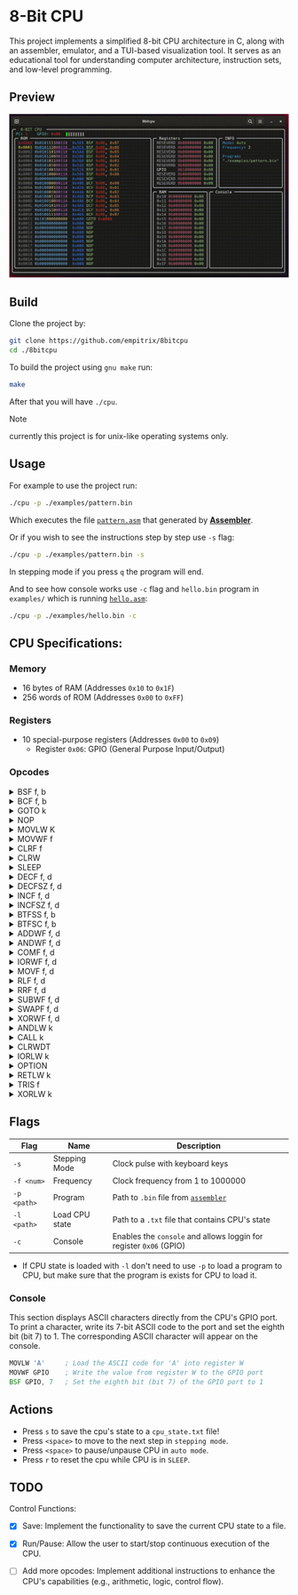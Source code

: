 # 8-Bit CPU
This project implements a simplified 8-bit CPU architecture in C, along with an assembler, emulator, and a TUI-based visualization tool. It serves as an educational tool for understanding computer architecture, instruction sets, and low-level programming.

## Preview
![8bitcpu](./assets/clip.gif)


## Build
Clone the project by:
```bash
git clone https://github.com/empitrix/8bitcpu
cd ./8bitcpu
```

To build the project using `gnu make` run:
```bash
make
```
After that you will have `./cpu`.

> [!NOTE]
> currently this project is for unix-like operating systems only.


## Usage
For example to use the project run:
```bash
./cpu -p ./examples/pattern.bin
```

Which executes the file [`pattern.asm`](https://github.com/Empitrix/assembler/blob/master/examples/pattern.asm) that generated by [**Assembler**](https://github.com/Empitrix/assembler).

Or if you wish to see the instructions step by step use `-s` flag:
```bash
./cpu -p ./examples/pattern.bin -s
```
In stepping mode if you press `q` the program will end.

And to see how console works use `-c` flag and `hello.bin` program in `examples/` which is running [`hello.asm`](https://github.com/Empitrix/assembler/blob/master/examples/hello.asm):
```bash
./cpu -p ./examples/hello.bin -c
```



## CPU Specifications:
### Memory
- 16 bytes of RAM (Addresses `0x10` to `0x1F`)
- 256 words of ROM (Addresses `0x00` to `0xFF`)

### Registers
- 10 special-purpose registers (Addresses `0x00` to `0x09`)
  - Register `0x06`: GPIO (General Purpose Input/Output)

### Opcodes
<!-- BSF -->
<details>
  <summary>BSF f, b</summary>
  <table>
    <tr>
      <td><strong>Description</strong></td>
      <td>Set bit (<code>b</code>) at address (<code>f</code>) to 1</td>
    </tr>
    <tr>
      <td><strong>Encoding</strong></td>
      <td><code>0101 bbbf ffff</code></td>
    </tr>
    <tr>
      <td><strong>Example</strong></td>
      <td><code>BSF GPIO, 0</code></td>
    </tr>
  </table>
</details>

<!-- BCF -->
<details>
  <summary>BCF f, b</summary>
  <table>
    <tr>
      <td><strong>Description</strong></td>
      <td>Set bit (<code>b</code>) at address (<code>f</code>) to 0</td>
    </tr>
    <tr>
      <td><strong>Encoding</strong></td>
      <td><code>0100 bbbf ffff</code></td>
    </tr>
    <tr>
      <td><strong>Example</strong></td>
      <td><code>BCF GPIO, 0</code></td>
    </tr>
  </table>
</details>

<!-- GOTO -->
<details>
  <summary>GOTO k</summary>
  <table>
    <tr>
      <td><strong>Description</strong></td>
      <td>Goto given lable</td>
    </tr>
    <tr>
      <td><strong>Encoding</strong></td>
      <td><code>101k kkkk kkkk</code></td>
    </tr>
    <tr>
      <td><strong>Example</strong></td>
      <td><code>GOTO start</code></td>
    </tr>
  </table>
</details>


<!-- NOP -->
<details>
  <summary>NOP</summary>
  <table>
    <tr>
      <td><strong>Description</strong></td>
      <td>No operation</td>
    </tr>
    <tr>
      <td><strong>Encoding</strong></td>
      <td><code>0000 0000 0000</code></td>
    </tr>
    <tr>
      <td><strong>Example</strong></td>
      <td><code>NOP</code></td>
    </tr>
  </table>
</details>

<!-- MOVLW -->
<details>
  <summary>MOVLW K</summary>
  <table>
    <tr>
      <td><strong>Description</strong></td>
      <td>Loads a literal (immediate) value into the <code>W</code> register.</td>
    </tr>
    <tr>
      <td><strong>Encoding</strong></td>
      <td><code>1100 KKKK KKKK</code> (where <code>KKKKKKKK</code> is the 8-bit literal value)</td>
    </tr>
    <tr>
      <td><strong>Example</strong></td>
      <td><code>MOVLW 03H</code></td>
    </tr>
  </table>
</details>

<!-- MOVWF -->
<details>
  <summary>MOVWF f</summary>
  <table>
    <tr>
      <td><strong>Description</strong></td>
      <td>Moves the contents of the <code>W</code> register to a specified register or memory location.</td>
    </tr>
    <tr>
      <td><strong>Encoding</strong></td>
      <td><code>0000 001F FFFF</code> (where <code>FFFFF</code> is the 5-bit address)</td>
    </tr>
    <tr>
      <td><strong>Example</strong></td>
      <td><code>MOVWF 06H</code></td>
    </tr>
  </table>
</details>

<!-- CLRF -->
<details>
  <summary>CLRF f</summary>
  <table>
    <tr>
      <td><strong>Description</strong></td>
      <td>Clears (sets to 0) a specified register or memory location.</td>
    </tr>
    <tr>
      <td><strong>Encoding</strong></td>
      <td><code>0000 011F FFFF</code></td>
    </tr>
    <tr>
      <td><strong>Example</strong></td>
      <td><code>CLRF 06H</code></td>
    </tr>
  </table>
</details>

<!-- CLRW -->
<details>
  <summary>CLRW</summary>
  <table>
    <tr>
      <td><strong>Description</strong></td>
      <td>Clears the <code>W</code> register.</td>
    </tr>
    <tr>
      <td><strong>Encoding</strong></td>
      <td><code>0000 0100 0000</code></td>
    </tr>
    <tr>
      <td><strong>Example</strong></td>
      <td><code>CLRW</code></td>
    </tr>
  </table>
</details>

<!-- SLEEP -->
<details>
  <summary>SLEEP</summary>
  <table>
    <tr>
      <td><strong>Description</strong></td>
      <td>Puts the CPU into a standby mode.</td>
    </tr>
    <tr>
      <td><strong>Encoding</strong></td>
      <td><code>0000 0000 0011</code></td>
    </tr>
    <tr>
      <td><strong>Example</strong></td>
      <td><code>SLEEP</code></td>
    </tr>
  </table>
</details>

<!-- DECF -->
<details>
  <summary>DECF f, d</summary>
  <table>
    <tr>
      <td><strong>Description</strong></td>
      <td>Decrement register <code>f</code> and store the result back in <code>f</code> only if (<code>d</code>) destination is <code>1</code> otherwise store the resutl into register <code>W</code>.</td>
    </tr>
    <tr>
      <td><strong>Encoding</strong></td>
      <td><code>0000 11dF FFFF</code></td>
    </tr>
    <tr>
      <td><strong>Example</strong></td>
      <td><code>DECF 0x01, 1</code></td>
    </tr>
  </table>
</details>

<!-- DECFSZ -->
<details>
  <summary>DECFSZ f, d</summary>
  <table>
    <tr>
      <td><strong>Description</strong></td>
      <td>Decrement the contents of register f. If <code>d</code> is <code>0</code>, place the result in the <code>W</code> register. If <code>d</code> is <code>1</code>, place the result back in register <code>f</code>. If the result is <code>0</code>, skip the next instruction (which is already fetched) and execute a <code>NOP</code> instead.</td>
    </tr>
    <tr>
      <td><strong>Encoding</strong></td>
      <td><code>0010 11dF FFFF</code></td>
    </tr>
    <tr>
      <td><strong>Example</strong></td>
      <td><code>DECFSZ 0x02, 1</code></td>
    </tr>
  </table>
</details>

<!-- INCF -->
<details>
  <summary>INCF f, d</summary>
  <table>
    <tr>
      <td><strong>Description</strong></td>
      <td>Increment the contents of register <code>f</code>. If <code>d</code> is <code>0</code>, store the result in the <code>W</code> register. If <code>d</code> is <code>1</code>, store the result back in register <code>f</code>.</td>
    </tr>
    <tr>
      <td><strong>Encoding</strong></td>
      <td><code>0010 10dF FFFF</code></td>
    </tr>
    <tr>
      <td><strong>Example</strong></td>
      <td><code>INCF 0x03, 1</code></td>
    </tr>
  </table>
</details>

<!-- INCFSZ -->
<details>
  <summary>INCFSZ f, d</summary>
  <table>
    <tr>
      <td><strong>Description</strong></td>
      <td>Increment the contents of register f. If <code>d</code> is <code>0</code>, place the result in the <code>W</code> register. If <code>d</code> is <code>1</code>, place the result back in register <code>f</code>. If the result is <code>0</code>, skip the next instruction and execute a <code>NOP</code> instead.</td>
    </tr>
    <tr>
      <td><strong>Encoding</strong></td>
      <td><code>0011 11dF FFFF</code></td>
    </tr>
    <tr>
      <td><strong>Example</strong></td>
      <td><code>INCFSZ 0x04, 1</code></td>
    </tr>
  </table>
</details>

<!-- BTFSS -->
<details>
  <summary>BTFSS f, b</summary>
  <table>
    <tr>
      <td><strong>Description</strong></td>
      <td>Test the bit <code>b</code> in register <code>f</code>. If bit b is <code>1</code>, skip the next instruction (which is already fetched) and execute a <code>NOP</code> instead.</td>
    </tr>
    <tr>
      <td><strong>Encoding</strong></td>
      <td><code>0110 bbbF FFFF</code></td>
    </tr>
    <tr>
      <td><strong>Example</strong></td>
      <td><code>BTFSC 0x06, 2</code></td>
    </tr>
  </table>
</details>

<!-- BTFSC -->
<details>
  <summary>BTFSC f, b</summary>
  <table>
    <tr>
      <td><strong>Description</strong></td>
      <td>Test the bit <code>b</code> in register <code>f</code>. If bit b is <code>0</code>, skip the next instruction (which is already fetched) and execute a <code>NOP</code> instead.</td>
    </tr>
    <tr>
      <td><strong>Encoding</strong></td>
      <td><code>0111 bbbF FFFF</code></td>
    </tr>
    <tr>
      <td><strong>Example</strong></td>
      <td><code>BTFSC 0x06, 2</code></td>
    </tr>
  </table>
</details>


<!-- ADDWF -->
<details>
  <summary>ADDWF f, d</summary>
  <table>
    <tr>
      <td><strong>Description</strong></td>
      <td>Add the value in <code>W</code> register to the specified file register. If <code>d</code> is <code>0</code>, place the result in the <code>W</code> register. If <code>d</code> is <code>1</code>, place the result back in register <code>f</code>.</td>
    </tr>
    <tr>
      <td><strong>Encoding</strong></td>
      <td><code>0001 11df ffff</code></td>
    </tr>
    <tr>
      <td><strong>Example</strong></td>
      <td><code>ADDWF 0x06, 1</code></td>
    </tr>
  </table>
</details>

<!-- ANDWF -->
<details>
  <summary>ANDWF f, d</summary>
  <table>
    <tr>
      <td><strong>Description</strong></td>
      <td>AND the value in <code>W</code> register with the specified file register. If <code>d</code> is <code>0</code>, place the result in the <code>W</code> register. If <code>d</code> is <code>1</code>, place the result back in register <code>f</code>.</td>
    </tr>
    <tr>
      <td><strong>Encoding</strong></td>
      <td><code>0001 01df ffff</code></td>
    </tr>
    <tr>
      <td><strong>Example</strong></td>
      <td><code>ANDWF 0x06, 1</code></td>
    </tr>
  </table>
</details>


<!-- COMF -->
<details>
  <summary>COMF f, d</summary>
  <table>
    <tr>
      <td><strong>Description</strong></td>
      <td>Complement the specified file register. If <code>d</code> is <code>0</code>, place the result in the <code>W</code> register. If <code>d</code> is <code>1</code>, place the result back in register <code>f</code>.</td>
    </tr>
    <tr>
      <td><strong>Encoding</strong></td>
      <td><code>0010 01df ffff</code></td>
    </tr>
    <tr>
      <td><strong>Example</strong></td>
      <td><code>COMF 0x06, 1</code></td>
    </tr>
  </table>
</details>

<!-- IORWF -->
<details>
  <summary>IORWF f, d</summary>
  <table>
    <tr>
      <td><strong>Description</strong></td>
      <td>Inclusive OR the value in <cod>W</cod> register with the specified file register. If <code>d</code> is <code>0</code>, place the result in the <code>W</code> register. If <code>d</code> is <code>1</code>, place the result back in register <code>f</code>.</td>
    </tr>
    <tr>
      <td><strong>Encoding</strong></td>
      <td><code>0001 00df ffff</code></td>
    </tr>
    <tr>
      <td><strong>Example</strong></td>
      <td><code>IORWF 0x06, 1</code></td>
    </tr>
  </table>
</details>

<!-- MOVF -->
<details>
  <summary>MOVF f, d</summary>
  <table>
    <tr>
      <td><strong>Description</strong></td>
      <td>Move content of the specified register. If <code>d</code> is <code>0</code>, place the result in the <code>W</code> register. If <code>d</code> is <code>1</code>, place the result back in register <code>f</code>.</td>
    </tr>
    <tr>
      <td><strong>Encoding</strong></td>
      <td><code>0010 00df ffff</code></td>
    </tr>
    <tr>
      <td><strong>Example</strong></td>
      <td><code>MOVF 0x06, 0</code></td>
    </tr>
  </table>
</details>


<!-- RLF -->
<details>
  <summary>RLF f, d</summary>
  <table>
    <tr>
      <td><strong>Description</strong></td>
      <td>Rotate the specified file register left through the Carry flag. If <code>d</code> is <code>0</code>, place the result in the <code>W</code> register. If <code>d</code> is <code>1</code>, place the result back in register <code>f</code>.</td>
    </tr>
    <tr>
      <td><strong>Encoding</strong></td>
      <td><code>0011 01df ffff</code></td>
    </tr>
    <tr>
      <td><strong>Example</strong></td>
      <td><code>RLF 0x06, 0</code></td>
    </tr>
  </table>
</details>

<!-- RRF -->
<details>
  <summary>RRF f, d</summary>
  <table>
    <tr>
      <td><strong>Description</strong></td>
      <td>Rotate the specified file register right through the Carry flag. If <code>d</code> is <code>0</code>, place the result in the <code>W</code> register. If <code>d</code> is <code>1</code>, place the result back in register <code>f</code>.</td>
    </tr>
    <tr>
      <td><strong>Encoding</strong></td>
      <td><code>0011 00df ffff</code></td>
    </tr>
    <tr>
      <td><strong>Example</strong></td>
      <td><code>RRF 0x06, 0</code></td>
    </tr>
  </table>
</details>

<!-- SUBWF -->
<details>
  <summary>SUBWF f, d</summary>
  <table>
    <tr>
      <td><strong>Description</strong></td>
      <td>Subtract the value in <code>W</code> register from the specified file register. If <code>d</code> is <code>0</code>, place the result in the <code>W</code> register. If <code>d</code> is <code>1</code>, place the result back in register <code>f</code>.</td>
    </tr>
    <tr>
      <td><strong>Encoding</strong></td>
      <td><code>0000 10df ffff</code></td>
    </tr>
    <tr>
      <td><strong>Example</strong></td>
      <td><code>SUBWF 0x06, 0</code></td>
    </tr>
  </table>
</details>


<!-- SWAPF -->
<details>
  <summary>SWAPF f, d</summary>
  <table>
    <tr>
      <td><strong>Description</strong></td>
      <td>Swap the upper and lower nibbles of the specified file register. If <code>d</code> is <code>0</code>, place the result in the <code>W</code> register. If <code>d</code> is <code>1</code>, place the result back in register <code>f</code>.</td>
    </tr>
    <tr>
      <td><strong>Encoding</strong></td>
      <td><code>0011 10df ffff</code></td>
    </tr>
    <tr>
      <td><strong>Example</strong></td>
      <td><code>SWAPF 0x06, 0</code></td>
    </tr>
  </table>
</details>

<!-- XORWF -->
<details>
  <summary>XORWF f, d</summary>
  <table>
    <tr>
      <td><strong>Description</strong></td>
      <td>Exclusive OR the value in <code>W</code> register with the specified file register. If <code>d</code> is <code>0</code>, place the result in the <code>W</code> register. If <code>d</code> is <code>1</code>, place the result back in register <code>f</code>.</td>
    </tr>
    <tr>
      <td><strong>Encoding</strong></td>
      <td><code>0001 10df ffff</code></td>
    </tr>
    <tr>
      <td><strong>Example</strong></td>
      <td><code>XORWF 0x06, 0</code></td>
    </tr>
  </table>
</details>

<!-- ANDLW -->
<details>
  <summary>ANDLW k</summary>
  <table>
    <tr>
      <td><strong>Description</strong></td>
      <td>AND a literal value with the <code>W</code> register</td>
    </tr>
    <tr>
      <td><strong>Encoding</strong></td>
      <td><code>1110 kkkk kkkk</code></td>
    </tr>
    <tr>
      <td><strong>Example</strong></td>
      <td><code>ANDLW 0b00000110</code></td>
    </tr>
  </table>
</details>

<!-- CALL -->
<details>
  <summary>CALL k</summary>
  <table>
    <tr>
      <td><strong>Description</strong></td>
      <td>Call a subroutine.</td>
    </tr>
    <tr>
      <td><strong>Encoding</strong></td>
      <td><code>1001 kkkk kkkk</code></td>
    </tr>
    <tr>
      <td><strong>Example</strong></td>
      <td><code>CALL start</code></td>
    </tr>
  </table>
</details>

<!-- CLRWDT -->
<details>
  <summary>CLRWDT</summary>
  <table>
    <tr>
      <td><strong>Description</strong></td>
      <td>Clear the Watchdog Timer.</td>
    </tr>
    <tr>
      <td><strong>Encoding</strong></td>
      <td><code>0000 0000 0100</code></td>
    </tr>
    <tr>
      <td><strong>Example</strong></td>
      <td><code>CLRWDT</code></td>
    </tr>
  </table>
</details>

<!-- IORLW -->
<details>
  <summary>IORLW k</summary>
  <table>
    <tr>
      <td><strong>Description</strong></td>
      <td>Inclusive OR a literal value with the <code>W</code> register.</td>
    </tr>
    <tr>
      <td><strong>Encoding</strong></td>
      <td><code>1101 kkkk kkkk</code></td>
    </tr>
    <tr>
      <td><strong>Example</strong></td>
      <td><code>IORLW 05H</code></td>
    </tr>
  </table>
</details>


<!-- OPTION -->
<details>
  <summary>OPTION</summary>
  <table>
    <tr>
      <td><strong>Description</strong></td>
      <td>Load the OPTION register.</td>
    </tr>
    <tr>
      <td><strong>Encoding</strong></td>
      <td><code>0000 0000 0010</code></td>
    </tr>
    <tr>
      <td><strong>Example</strong></td>
      <td><code>OPTION</code></td>
    </tr>
  </table>
</details>

<!-- RETLW -->
<details>
  <summary>RETLW k</summary>
  <table>
    <tr>
      <td><strong>Description</strong></td>
      <td>Return from a subroutine and place a literal value in the W register.</td>
    </tr>
    <tr>
      <td><strong>Encoding</strong></td>
      <td><code>1000 kkkk kkkk</code></td>
    </tr>
    <tr>
      <td><strong>Example</strong></td>
      <td><code>RETLW 07H</code></td>
    </tr>
  </table>
</details>

<!-- TRIS -->
<details>
  <summary>TRIS f</summary>
  <table>
    <tr>
      <td><strong>Description</strong></td>
      <td>Load the TRIS register.</td>
    </tr>
    <tr>
      <td><strong>Encoding</strong></td>
      <td><code>0000 0000 0fff</code> (<code>0000 0000 0110</code> or <code>0000 0000 0111</code>)</td>
    </tr>
    <tr>
      <td><strong>Example</strong></td>
      <td><code>TRIS 07H</code> or <code>TRIS 06H</code></td>
    </tr>
  </table>
</details>

<!-- XORLW -->
<details>
  <summary>XORLW k</summary>
  <table>
    <tr>
      <td><strong>Description</strong></td>
      <td>Exclusive OR a literal value with the <code>W</code> register.</td>
    </tr>
    <tr>
      <td><strong>Encoding</strong></td>
      <td><code>1111 kkkk kkkk</code></td>
    </tr>
    <tr>
      <td><strong>Example</strong></td>
      <td><code>XORLW 12H</code></td>
    </tr>
  </table>
</details>




## Flags
| Flag        | Name           | Description                                                                   |
|-------------|----------------|-------------------------------------------------------------------------------|
| `-s`        | Stepping Mode  | Clock pulse with keyboard keys                                                |
| `-f <num>`  | Frequency      | Clock frequency from 1 to 1000000                                             |
| `-p <path>` | Program        | Path to `.bin` file from [`assembler`](https://github.com/empitrix/assembler) |
| `-l <path>` | Load CPU state | Path to a `.txt` file that contains CPU's state                               |
| `-c`        | Console        | Enables the `console` and allows loggin for register `0x06` (GPIO)            |

- If CPU state is loaded with `-l` don't need to use `-p` to load a program to CPU, but make sure that the program is exists for CPU to load it.

### Console
This section displays ASCII characters directly from the CPU's GPIO port. To print a character, write its 7-bit ASCII code to the port and set the eighth bit (bit 7) to 1. The corresponding ASCII character will appear on the console.

```asm
MOVLW 'A'     ; Load the ASCII code for 'A' into register W
MOVWF GPIO    ; Write the value from register W to the GPIO port
BSF GPIO, 7   ; Set the eighth bit (bit 7) of the GPIO port to 1
```


## Actions
- Press `s` to save the cpu's state to a `cpu_state.txt` file!
- Press `<space>` to move to the next step in `stepping mode`.
- Press `<space>` to pause/unpause CPU in `auto mode`.
- Press `r` to reset the cpu while CPU is in `SLEEP`.


## TODO
Control Functions:
- [x] Save: Implement the functionality to save the current CPU state to a file.
- [x] Run/Pause: Allow the user to start/stop continuous execution of the CPU.
- [ ] Add more opcodes: Implement additional instructions to enhance the CPU's capabilities (e.g., arithmetic, logic, control flow).

